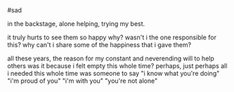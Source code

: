 #sad

in the backstage, alone
helping,
trying my best.

it truly hurts to see them so happy
why? wasn't i the one responsible for this?
why can't i share some of the happiness that i gave them? 

all these years, the reason for my constant and neverending will to help others
was it because i felt empty this whole time?
perhaps, just perhaps
all i needed this whole time
was someone to say
"i know what you're doing"
"i'm proud of you"
"i'm with you"
"you're not alone"